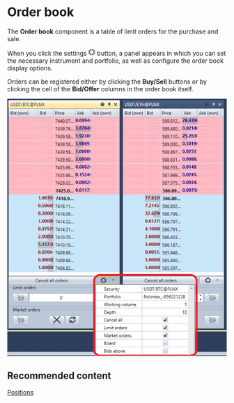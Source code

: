 # Order book

The **Order book** component is a table of limit orders for the purchase and sale. 

When you click the settings ![Designer The quick access toolbar 02](../../../../images/designer_quick_access_toolbar_02.png) button, a panel appears in which you can set the necessary instrument and portfolio, as well as configure the order book display options. 

Orders can be registered either by clicking the **Buy\/Sell** buttons or by clicking the cell of the **Bid\/Offer** columns in the order book itself.

![Terminal Panel Market Depth](../../../../images/terminal_panel_market_depth.png)

## Recommended content

[Positions](../../../designer/user_interface/components/positions.md)
